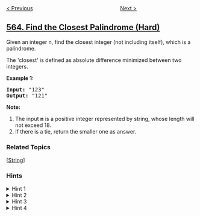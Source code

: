 <!--|This file generated by command(leetcode description); DO NOT EDIT.    |-->
<!--+----------------------------------------------------------------------+-->
<!--|@author    openset <openset.wang@gmail.com>                           |-->
<!--|@link      https://github.com/openset                                 |-->
<!--|@home      https://github.com/openset/leetcode                        |-->
<!--+----------------------------------------------------------------------+-->

[< Previous](../binary-tree-tilt "Binary Tree Tilt")
　　　　　　　　　　　　　　　　
[Next >](../array-nesting "Array Nesting")

## [564. Find the Closest Palindrome (Hard)](https://leetcode.com/problems/find-the-closest-palindrome "寻找最近的回文数")

<p>Given an integer n, find the closest integer (not including itself), which is a palindrome. </p>

<p>The 'closest' is defined as absolute difference minimized between two integers.</p>

<p><b>Example 1:</b><br />
<pre>
<b>Input:</b> "123"
<b>Output:</b> "121"
</pre>
</p>

<p><b>Note:</b><br>
<ol>
<li>The input <b>n</b> is a positive integer represented by string, whose length will not exceed 18.</li>
<li>If there is a tie, return the smaller one as answer.</li>
</ol>
</p>

### Related Topics
  [[String](../../tag/string/README.md)]

### Hints
<details>
<summary>Hint 1</summary>
Will brute force work for this problem? Think of something else.
</details>

<details>
<summary>Hint 2</summary>
Take some examples like 1234, 999,1000, etc and check their closest palindromes. How many different cases are possible?
</details>

<details>
<summary>Hint 3</summary>
Do we have to consider only left half or right half of the string or both?
</details>

<details>
<summary>Hint 4</summary>
Try to find the closest palindrome of these numbers- 12932, 99800, 12120. Did you observe something?
</details>
